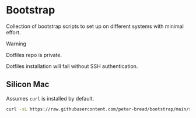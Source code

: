 # Bootstrap

Collection of bootstrap scripts to set up on different systems with minimal effort.

> [!WARNING]
> Dotfiles repo is private.
>
> Dotfiles installation will fail without SSH authentication.

## Silicon Mac

Assumes `curl` is installed by default.

<!-- markdownlint-disable MD013 -->

```sh
curl -sL https://raw.githubusercontent.com/peter-bread/bootstrap/main/silicon-mac.sh | bash
```
